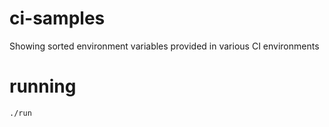 # ci-samples
Showing sorted environment variables provided in various CI environments

# running

    ./run

